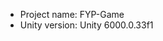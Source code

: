 <!-- UNITY CODE ASSIST INSTRUCTIONS START -->
- Project name: FYP-Game
- Unity version: Unity 6000.0.33f1
<!-- UNITY CODE ASSIST INSTRUCTIONS END -->